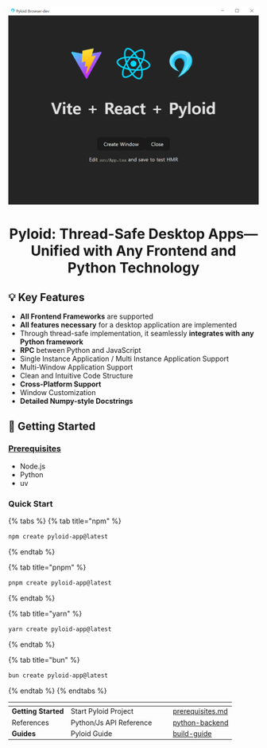 

![example image](.gitbook/assets/example.png)

<h2 align="center" style="font-size: 28px;"><b>Pyloid: Thread-Safe Desktop Apps—Unified with Any Frontend and Python Technology</b></h2>


## 💡 Key Features 

- **All Frontend Frameworks** are supported
- **All features necessary** for a desktop application are implemented
- Through thread-safe implementation, it seamlessly **integrates with any Python framework**
- **RPC** between Python and JavaScript
- Single Instance Application / Multi Instance Application Support
- Multi-Window Application Support
- Clean and Intuitive Code Structure
- **Cross-Platform Support**
- Window Customization
- **Detailed Numpy-style Docstrings**

## 🚀 Getting Started

### [Prerequisites](getting-started/prerequisites.md)

- Node.js
- Python
- uv

### Quick Start

{% tabs %}
{% tab title="npm" %}
```bash
npm create pyloid-app@latest
```
{% endtab %}

{% tab title="pnpm" %}
```bash
pnpm create pyloid-app@latest
```
{% endtab %}

{% tab title="yarn" %}
```bash
yarn create pyloid-app@latest
```
{% endtab %}

{% tab title="bun" %}
```bash
bun create pyloid-app@latest
```
{% endtab %}
{% endtabs %}

<table data-view="cards"><thead><tr><th></th><th></th><th data-hidden data-card-cover data-type="files"></th><th data-hidden></th><th data-hidden data-card-target data-type="content-ref"></th></tr></thead><tbody><tr><td><strong>Getting Started</strong></td><td>Start Pyloid Project</td><td></td><td></td><td><a href="getting-started/prerequisites.md">prerequisites.md</a></td></tr><tr><td>References</td><td>Python/Js API Reference</td><td></td><td></td><td><a href="api/python-backend/">python-backend</a></td></tr><tr><td><strong>Guides</strong></td><td>Pyloid Guide</td><td></td><td></td><td><a href="guides/build-guide/">build-guide</a></td></tr></tbody></table>